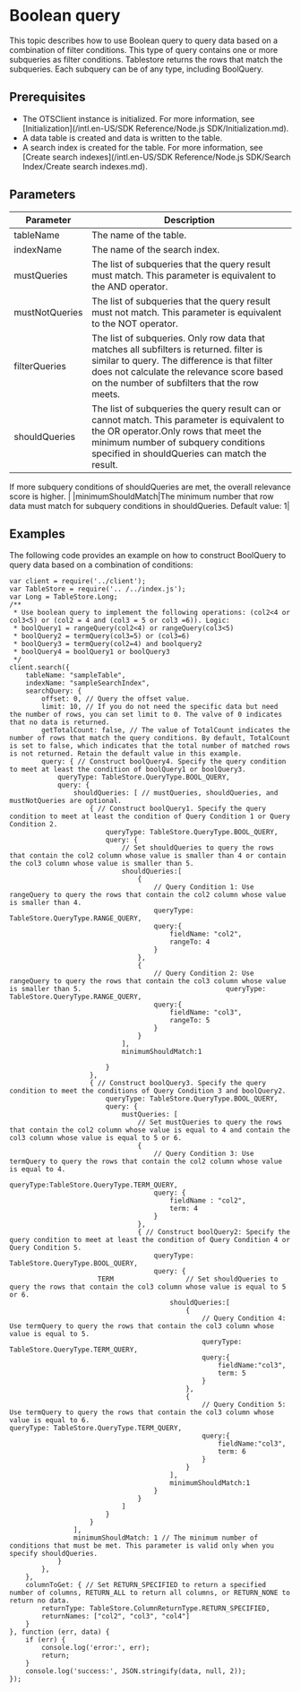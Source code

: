 # Boolean query

This topic describes how to use Boolean query to query data based on a combination of filter conditions. This type of query contains one or more subqueries as filter conditions. Tablestore returns the rows that match the subqueries. Each subquery can be of any type, including BoolQuery.

## Prerequisites

-   The OTSClient instance is initialized. For more information, see [Initialization](/intl.en-US/SDK Reference/Node.js SDK/Initialization.md).
-   A data table is created and data is written to the table.
-   A search index is created for the table. For more information, see [Create search indexes](/intl.en-US/SDK Reference/Node.js SDK/Search Index/Create search indexes.md).

## Parameters

|Parameter|Description|
|---------|-----------|
|tableName|The name of the table.|
|indexName|The name of the search index.|
|mustQueries|The list of subqueries that the query result must match. This parameter is equivalent to the AND operator.|
|mustNotQueries|The list of subqueries that the query result must not match. This parameter is equivalent to the NOT operator.|
|filterQueries|The list of subqueries. Only row data that matches all subfilters is returned. filter is similar to query. The difference is that filter does not calculate the relevance score based on the number of subfilters that the row meets.|
|shouldQueries|The list of subqueries the query result can or cannot match. This parameter is equivalent to the OR operator.Only rows that meet the minimum number of subquery conditions specified in shouldQueries can match the result.

If more subquery conditions of shouldQueries are met, the overall relevance score is higher. |
|minimumShouldMatch|The minimum number that row data must match for subquery conditions in shouldQueries. Default value: 1|

## Examples

The following code provides an example on how to construct BoolQuery to query data based on a combination of conditions:

```
var client = require('../client');
var TableStore = require('.. /../index.js');
var Long = TableStore.Long;
/**
 * Use boolean query to implement the following operations: (col2<4 or col3<5) or (col2 = 4 and (col3 = 5 or col3 =6)). Logic:
 * boolQuery1 = rangeQuery(col2<4) or rangeQuery(col3<5)
 * boolQuery2 = termQuery(col3=5) or (col3=6)
 * boolQuery3 = termQuery(col2=4) and boolquery2
 * boolQuery4 = boolQuery1 or boolQuery3
 */
client.search({
    tableName: "sampleTable",
    indexName: "sampleSearchIndex",
    searchQuery: {
        offset: 0, // Query the offset value.
        limit: 10, // If you do not need the specific data but need the number of rows, you can set limit to 0. The valve of 0 indicates that no data is returned.
        getTotalCount: false, // The value of TotalCount indicates the number of rows that match the query conditions. By default, TotalCount is set to false, which indicates that the total number of matched rows is not returned. Retain the default value in this example.
        query: { // Construct boolQuery4. Specify the query condition to meet at least the condition of boolQuery1 or boolQuery3.
            queryType: TableStore.QueryType.BOOL_QUERY,
            query: {
                shouldQueries: [ // mustQueries, shouldQueries, and mustNotQueries are optional.
                    { // Construct boolQuery1. Specify the query condition to meet at least the condition of Query Condition 1 or Query Condition 2.
                        queryType: TableStore.QueryType.BOOL_QUERY,
                        query: {
                            // Set shouldQueries to query the rows that contain the col2 column whose value is smaller than 4 or contain the col3 column whose value is smaller than 5.
                            shouldQueries:[
                                {
                                    // Query Condition 1: Use rangeQuery to query the rows that contain the col2 column whose value is smaller than 4.
                                    queryType: TableStore.QueryType.RANGE_QUERY,
                                    query:{
                                        fieldName: "col2",
                                        rangeTo: 4
                                    }
                                },
                                {
                                    // Query Condition 2: Use rangeQuery to query the rows that contain the col3 column whose value is smaller than 5.                                    queryType: TableStore.QueryType.RANGE_QUERY,
                                    query:{
                                        fieldName: "col3",
                                        rangeTo: 5
                                    }
                                }
                            ],
                            minimumShouldMatch:1

                        }
                    },
                    { // Construct boolQuery3. Specify the query condition to meet the conditions of Query Condition 3 and boolQuery2.
                        queryType: TableStore.QueryType.BOOL_QUERY,
                        query: {
                            mustQueries: [
                                // Set mustQueries to query the rows that contain the col2 column whose value is equal to 4 and contain the col3 column whose value is equal to 5 or 6.
                                {
                                    // Query Condition 3: Use termQuery to query the rows that contain the col2 column whose value is equal to 4.
                                    queryType:TableStore.QueryType.TERM_QUERY,
                                    query: {
                                        fieldName : "col2",
                                        term: 4
                                    }
                                },
                                { // Construct boolQuery2: Specify the query condition to meet at least the condition of Query Condition 4 or Query Condition 5.
                                    queryType: TableStore.QueryType.BOOL_QUERY,
                                    query: {
                      TERM                  // Set shouldQueries to query the rows that contain the col3 column whose value is equal to 5 or 6.
                                        shouldQueries:[
                                            {
                                                // Query Condition 4: Use termQuery to query the rows that contain the col3 column whose value is equal to 5.
                                                queryType: TableStore.QueryType.TERM_QUERY,
                                                query:{
                                                    fieldName:"col3",
                                                    term: 5
                                                }
                                            },
                                            {
                                                // Query Condition 5: Use termQuery to query the rows that contain the col3 column whose value is equal to 6.                                                queryType: TableStore.QueryType.TERM_QUERY,
                                                query:{
                                                    fieldName:"col3",
                                                    term: 6
                                                }
                                            }
                                        ],
                                        minimumShouldMatch:1
                                    }
                                }
                            ]
                        }
                    }
                ],
                minimumShouldMatch: 1 // The minimum number of conditions that must be met. This parameter is valid only when you specify shouldQueries.
            }
        },
    },
    columnToGet: { // Set RETURN_SPECIFIED to return a specified number of columns, RETURN_ALL to return all columns, or RETURN_NONE to return no data.       
        returnType: TableStore.ColumnReturnType.RETURN_SPECIFIED,
        returnNames: ["col2", "col3", "col4"]
    }
}, function (err, data) {
    if (err) {
        console.log('error:', err);
        return;
    }
    console.log('success:', JSON.stringify(data, null, 2));
});
```

